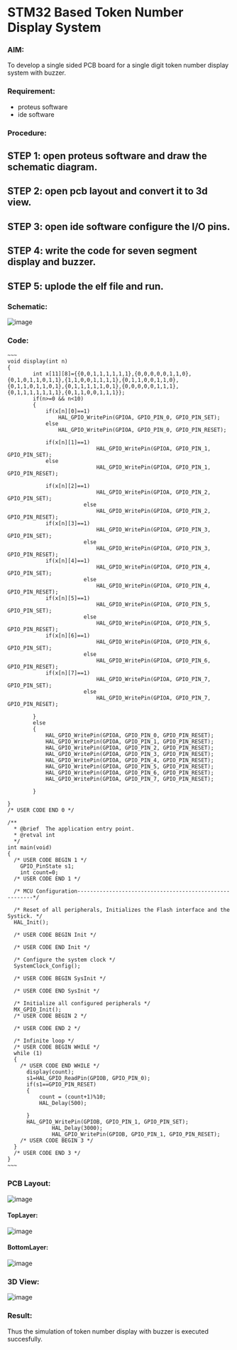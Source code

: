 # STM32 Based Token Number Display System

### AIM:
To develop a single sided PCB board for a single digit token number display system with buzzer.

### Requirement:
* proteus software
* ide software

### Procedure:
## STEP 1: open proteus software and draw the schematic diagram.
## STEP 2: open pcb layout and convert it to 3d view.
## STEP 3: open ide software configure the I/O pins.
## STEP 4: write the code for seven segment display and buzzer.
## STEP 5: uplode the elf file and run.
### Schematic:
![image](https://user-images.githubusercontent.com/93427183/233548753-d365d6f1-4e4c-48e2-be2a-e92f4aa61523.png)

### Code:
```
~~~
void display(int n)
{
		int x[11][8]={{0,0,1,1,1,1,1,1},{0,0,0,0,0,1,1,0},{0,1,0,1,1,0,1,1},{1,1,0,0,1,1,1,1},{0,1,1,0,0,1,1,0},{0,1,1,0,1,1,0,1},{0,1,1,1,1,1,0,1},{0,0,0,0,0,1,1,1},{0,1,1,1,1,1,1,1},{0,1,1,0,0,1,1,1}};
		if(n>=0 && n<10)
		{
			if(x[n][0]==1)
				HAL_GPIO_WritePin(GPIOA, GPIO_PIN_0, GPIO_PIN_SET);
			else
				HAL_GPIO_WritePin(GPIOA, GPIO_PIN_0, GPIO_PIN_RESET);

			if(x[n][1]==1)
							HAL_GPIO_WritePin(GPIOA, GPIO_PIN_1, GPIO_PIN_SET);
			else
							HAL_GPIO_WritePin(GPIOA, GPIO_PIN_1, GPIO_PIN_RESET);

			if(x[n][2]==1)
							HAL_GPIO_WritePin(GPIOA, GPIO_PIN_2, GPIO_PIN_SET);
						else
							HAL_GPIO_WritePin(GPIOA, GPIO_PIN_2, GPIO_PIN_RESET);
			if(x[n][3]==1)
							HAL_GPIO_WritePin(GPIOA, GPIO_PIN_3, GPIO_PIN_SET);
						else
							HAL_GPIO_WritePin(GPIOA, GPIO_PIN_3, GPIO_PIN_RESET);
			if(x[n][4]==1)
							HAL_GPIO_WritePin(GPIOA, GPIO_PIN_4, GPIO_PIN_SET);
						else
							HAL_GPIO_WritePin(GPIOA, GPIO_PIN_4, GPIO_PIN_RESET);
			if(x[n][5]==1)
							HAL_GPIO_WritePin(GPIOA, GPIO_PIN_5, GPIO_PIN_SET);
						else
							HAL_GPIO_WritePin(GPIOA, GPIO_PIN_5, GPIO_PIN_RESET);
			if(x[n][6]==1)
							HAL_GPIO_WritePin(GPIOA, GPIO_PIN_6, GPIO_PIN_SET);
						else
							HAL_GPIO_WritePin(GPIOA, GPIO_PIN_6, GPIO_PIN_RESET);
			if(x[n][7]==1)
							HAL_GPIO_WritePin(GPIOA, GPIO_PIN_7, GPIO_PIN_SET);
						else
							HAL_GPIO_WritePin(GPIOA, GPIO_PIN_7, GPIO_PIN_RESET);

		}
		else
		{
			HAL_GPIO_WritePin(GPIOA, GPIO_PIN_0, GPIO_PIN_RESET);
			HAL_GPIO_WritePin(GPIOA, GPIO_PIN_1, GPIO_PIN_RESET);
			HAL_GPIO_WritePin(GPIOA, GPIO_PIN_2, GPIO_PIN_RESET);
			HAL_GPIO_WritePin(GPIOA, GPIO_PIN_3, GPIO_PIN_RESET);
			HAL_GPIO_WritePin(GPIOA, GPIO_PIN_4, GPIO_PIN_RESET);
			HAL_GPIO_WritePin(GPIOA, GPIO_PIN_5, GPIO_PIN_RESET);
			HAL_GPIO_WritePin(GPIOA, GPIO_PIN_6, GPIO_PIN_RESET);
			HAL_GPIO_WritePin(GPIOA, GPIO_PIN_7, GPIO_PIN_RESET);

		}

}
/* USER CODE END 0 */

/**
  * @brief  The application entry point.
  * @retval int
  */
int main(void)
{
  /* USER CODE BEGIN 1 */
	GPIO_PinState s1;
	int count=0;
  /* USER CODE END 1 */

  /* MCU Configuration--------------------------------------------------------*/

  /* Reset of all peripherals, Initializes the Flash interface and the Systick. */
  HAL_Init();

  /* USER CODE BEGIN Init */

  /* USER CODE END Init */

  /* Configure the system clock */
  SystemClock_Config();

  /* USER CODE BEGIN SysInit */

  /* USER CODE END SysInit */

  /* Initialize all configured peripherals */
  MX_GPIO_Init();
  /* USER CODE BEGIN 2 */

  /* USER CODE END 2 */

  /* Infinite loop */
  /* USER CODE BEGIN WHILE */
  while (1)
  {
    /* USER CODE END WHILE */
	  display(count);
	  s1=HAL_GPIO_ReadPin(GPIOB, GPIO_PIN_0);
	  if(s1==GPIO_PIN_RESET)
	  {
		  count = (count+1)%10;
		  HAL_Delay(500);

	  }
	  HAL_GPIO_WritePin(GPIOB, GPIO_PIN_1, GPIO_PIN_SET);
	  		  HAL_Delay(3000);
	  		  HAL_GPIO_WritePin(GPIOB, GPIO_PIN_1, GPIO_PIN_RESET);
    /* USER CODE BEGIN 3 */
  }
  /* USER CODE END 3 */
}
~~~
```
### PCB Layout:
![image](https://user-images.githubusercontent.com/93427183/233549858-09196626-916e-46ab-914d-b2bb579a286e.png)

#### TopLayer:
![image](https://user-images.githubusercontent.com/93427183/233550206-05f5b163-b42b-4445-9d08-7dab725e511e.png)

#### BottomLayer:
![image](https://user-images.githubusercontent.com/93427183/233550158-8d9733f1-f745-4124-8def-5fd70aff4f96.png)


### 3D View:
![image](https://user-images.githubusercontent.com/93427183/233550314-bca5675b-19bc-4124-87f2-306c531a09d9.png)

### Result:

Thus the simulation of token number display with buzzer is executed succesfully.

